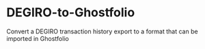 # DEGIRO-to-Ghostfolio
Convert a DEGIRO transaction history export to a format that can be imported in Ghostfolio
